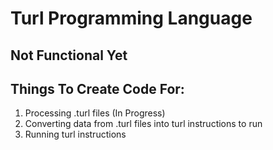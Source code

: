 # Turl Programming Language
**Not Functional Yet**
---
## Things To Create Code For:
1. Processing .turl files (In Progress)
3. Converting data from .turl files into turl instructions to run
4. Running turl instructions
